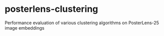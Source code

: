 # posterlens-clustering
Performance evaluation of various clustering algorithms on PosterLens-25 image embeddings
